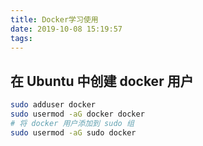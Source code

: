 ```yaml
---
title: Docker学习使用
date: 2019-10-08 15:19:57
tags:
---
```


## 在 Ubuntu 中创建 docker 用户

``` bash
sudo adduser docker
sudo usermod -aG docker docker
# 将 docker 用户添加到 sudo 组
sudo usermod -aG sudo docker
```
